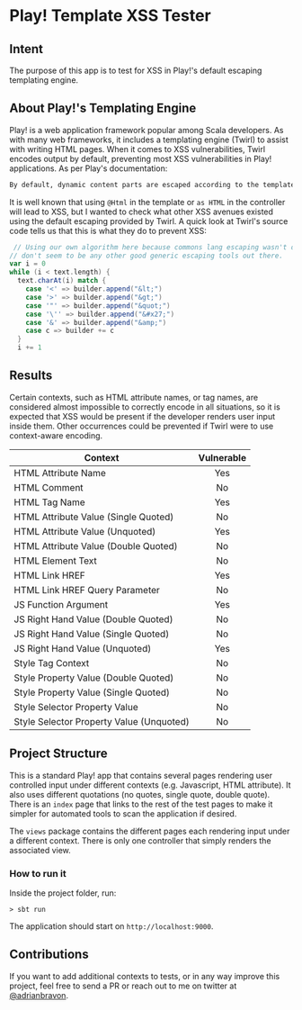 # Play! Template XSS Tester
## Intent
The purpose of this app is to test for XSS in Play!'s default escaping templating engine.

## About Play!'s Templating Engine
Play! is a web application framework popular among Scala developers. As with many web frameworks, it includes a templating
engine (Twirl) to assist with writing HTML pages. When it comes to XSS vulnerabilities, Twirl encodes output by default,
 preventing most XSS vulnerabilities in Play! applications. As per Play's documentation:

 ```dtd
By default, dynamic content parts are escaped according to the template type’s (e.g. HTML or XML) rules. If you want to output a raw content fragment, wrap it in the template content type.
```

It is well known that using `@Html` in the template or `as HTML` in the controller will lead to XSS, but I wanted to check
what other XSS avenues existed using the default escaping provided by Twirl. A quick look at Twirl's source code
tells us that this is what they do to prevent XSS:

```scala
 // Using our own algorithm here because commons lang escaping wasn't designed for protecting against XSS, and there
// don't seem to be any other good generic escaping tools out there.
var i = 0
while (i < text.length) {
  text.charAt(i) match {
    case '<' => builder.append("&lt;")
    case '>' => builder.append("&gt;")
    case '"' => builder.append("&quot;")
    case '\'' => builder.append("&#x27;")
    case '&' => builder.append("&amp;")
    case c => builder += c
  }
  i += 1
```

## Results

Certain contexts, such as HTML attribute names, or tag names, are considered almost impossible to correctly encode in all situations,
so it is expected that XSS would be present if the developer renders user input inside them. Other occurrences could be prevented if
Twirl were to use context-aware encoding.

| Context                                  | Vulnerable  |
|------------------------------------------|:-----------:|
| HTML Attribute Name                      | Yes         |
| HTML Comment                             | No          |
| HTML Tag Name                            | Yes         |
| HTML Attribute Value (Single Quoted)     | No          |
| HTML Attribute Value (Unquoted)          | Yes         |
| HTML Attribute Value (Double Quoted)     | No          |
| HTML Element Text                        | No          |
| HTML Link HREF                           | Yes         |
| HTML Link HREF Query Parameter           | No          |
| JS Function Argument                     | Yes         |
| JS Right Hand Value (Double Quoted)      | No          |
| JS Right Hand Value (Single Quoted)      | No          |
| JS Right Hand Value (Unquoted)           | Yes         |
| Style Tag Context                        | No          |
| Style Property Value (Double Quoted)     | No          |
| Style Property Value (Single Quoted)     | No          |
| Style Selector Property Value            | No          |
| Style Selector Property Value (Unquoted) | No          |

## Project Structure
This is a standard Play! app that contains several pages rendering user controlled input under different contexts (e.g. Javascript, HTML attribute). It
also uses different quotations (no quotes, single quote, double quote). There is an `index` page that links to the rest of the test
pages to make it simpler for automated tools to scan the application if desired.

The `views` package contains the different pages each rendering input under a different context. There is only one controller that 
simply renders the associated view.

### How to run it
Inside the project folder, run:

`> sbt run`

The application should start on `http://localhost:9000`.

## Contributions
If you want to add additional contexts to tests, or in any way improve this project, feel free to send a PR or reach out to me
on twitter at [@adrianbravon](https://twitter.com/adrianbravon).
